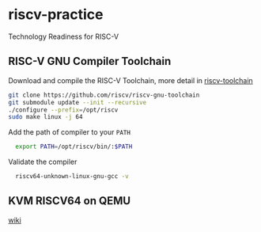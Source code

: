 # riscv-practice
Technology Readiness for RISC-V

## RISC-V GNU Compiler Toolchain
Download and compile the RISC-V Toolchain, more detail in [riscv-toolchain](https://github.com/riscv-collab/riscv-gnu-toolchain)
```bash
git clone https://github.com/riscv/riscv-gnu-toolchain
git submodule update --init --recursive
./configure --prefix=/opt/riscv
sudo make linux -j 64
```
Add the path of compiler to your `PATH` 
```bash
  export PATH=/opt/riscv/bin/:$PATH
```
Validate the compiler
```bash
  riscv64-unknown-linux-gnu-gcc -v
```

## KVM RISCV64 on QEMU
[wiki](https://github.com/kvm-riscv/howto/wiki/KVM-RISCV64-on-QEMU)
